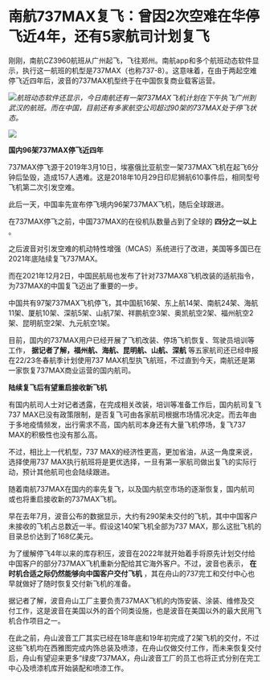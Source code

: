 # 南航737MAX复飞：曾因2次空难在华停飞近4年，还有5家航司计划复飞

刚刚，南航CZ3960航班从广州起飞，飞往郑州。南航app和多个航班动态软件显示，执行这一航班的机型是737MAX（也称737-8）。这意味着，在由于两起空难停飞近四年后，波音的737MAX机型终于在中国恢复商业载客运营。

![](https://inews.gtimg.com/newsapp_bt/0/15608649370/1000)_航班动态软件还显示，今日南航还有一架737MAX飞机计划在下午执飞广州到武汉的航班。而在中国，目前还有多家航空公司超过90架的737MAX处于停飞状态。_

![](https://inews.gtimg.com/newsapp_bt/0/15608649376/1000)

**国内96架737MAX停飞近四年**

737MAX停飞源于2019年3月10日，埃塞俄比亚航空一架737MAX飞机在起飞6分钟后坠毁，造成157人遇难。这是2018年10月29日印尼狮航610事件后，相同型号飞机第二次引发空难。

此后一天，中国率先宣布停飞境内96架737MAX飞机，随后全球跟进。

在737MAX停飞之前，中国737MAX的在役机队数量占到了全球的 **四分之一以上** 。

之后波音对引发空难的机动特性增强（MCAS）系统进行了改进，美国等多国已在2021年底陆续复飞737MAX。

而在2021年12月2日，中国民航局也发布了针对737MAX8飞机改装的适航指令，为737MAX的中国复飞迈出了重要的一步。

中国共有97架737MAX飞机停飞，其中国航16架、东上航14架、南航24架、海航11架、厦航10架、深航5架、山航7架、祥鹏航空3架、奥凯航空2架、福州航空2架、昆明航空2架、九元航空1架。

目前，国内的737MAX用户已经开展了飞机改装、停场飞机恢复、驾驶员培训等工作， **据记者了解，福州航、海航、昆明航、山航、深航**
等五家航司还已经申报在22/23冬春航季计划使用737 MAX机型执飞航班，不过直到今天，南航还是第一家恢复737MAX商业运营的国内航司。

**陆续复飞后有望重启接收新飞机**

有国内航司人士对记者透露，在完成相关改装，培训等准备工作后，国内航司复飞737
MAX已没有政策限制，是否复飞可由各家航司根据市场情况决定。而去年由于多地疫情频发，出行需求不高，国内航司本身还有大量飞机停场，复飞737
MAX的积极性也没有那么高。

不过，相比上一代机型，737 MAX的经济性更高，更加省油，从这一角度来说，选择使用737
MAX执行航班将是更优选择，一旦有第一家航司做出复飞的实际行动，预计其他航司也会陆续跟进。

随着南航737MAX在国内的率先复飞，以及国内航空市场的逐渐恢复，国内航司或也将重启接收新的737MAX飞机。

早在去年7月，波音公布的数据显示，大约有290架未交付的飞机，其中中国客户未接收的飞机占总数近一半。假设这140架飞机全部为737
MAX，那么这批飞机的目录总价达到了168亿美元。

为了缓解停飞4年以来的库存积压，波音在2022年就开始着手将原先计划交付给中国客户的部分737MAX飞机重新分配给其它海外客户。不过，波音也表示，
**在时机合适之际仍然能够向中国客户交付飞机** ，其在舟山的737完工和交付中心也早就做好了随时恢复交付新飞机的准备。

据记者了解，波音舟山工厂主要负责737MAX飞机的内饰安装、涂装、维修及交付工作，这是波音在美国以外的首个同类设施，也是波音在美国以外的最大民用飞机合作项目之一。

在此之前，舟山波音工厂其实已经在18年底和19年初完成了2架飞机的交付，不过这些飞机均在西雅图完成内饰总装及喷漆，在舟山仅做交付工作，而未来恢复交付后，舟山有望迎来更多“绿皮”737MAX，舟山波音工厂的员工也将正式分别在完工中心及喷漆机库开始装配和喷漆工作。

